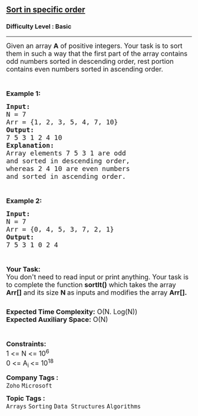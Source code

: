 <h2><a href="https://www.geeksforgeeks.org/problems/sort-in-specific-order2422/1?page=2&category=Arrays&difficulty=Basic&sortBy=submissions">Sort in specific order</a></h2><h3>Difficulty Level : Basic</h3><hr><div class="problems_problem_content__Xm_eO"><p><span style="font-size:18px">Given an array <strong>A</strong> of positive integers. Your task is to sort them in such a way that the first part of the array contains odd numbers sorted in descending order, rest portion contains even numbers sorted in ascending order.</span></p>

<p>&nbsp;</p>

<p><span style="font-size:18px"><strong>Example 1:</strong></span></p>

<pre><span style="font-size:18px"><strong>Input:</strong>
N = 7
Arr = {1, 2, 3, 5, 4, 7, 10}
<strong>Output:</strong>
7 5 3 1 2 4 10
</span><strong><span style="font-size:18px">Explanation:</span></strong>
<span style="font-size:18px">Array elements 7 5 3 1 are odd
and sorted in descending order,
whereas 2 4 10 are even numbers
and sorted in ascending order.</span></pre>

<p>&nbsp;</p>

<p><span style="font-size:18px"><strong>Example 2:</strong></span></p>

<pre><span style="font-size:18px"><strong>Input:</strong>
N = 7
Arr = {0, 4, 5, 3, 7, 2, 1}</span>
<span style="font-size:18px"><strong>Output:</strong>
7 5 3 1 0 2 4</span></pre>

<p>&nbsp;</p>

<p><span style="font-size:18px"><strong>Your Task:&nbsp;&nbsp;</strong><br>
You don't need to read input or print anything. Your task is to complete the function&nbsp;<strong>sortIt()</strong>&nbsp;which takes the array <strong>Arr[]</strong> and its size <strong>N</strong><strong> </strong>as inputs and modifies the array <strong>Arr[].</strong></span></p>

<p><br>
<span style="font-size:18px"><strong>Expected Time Complexity:</strong> O(N. Log(N))<br>
<strong>Expected Auxiliary Space:</strong> O(N)</span></p>

<p>&nbsp;</p>

<p><span style="font-size:18px"><strong>Constraints:</strong><br>
1 &lt;= N &lt;= 10<sup>6</sup><br>
0 &lt;= A<sub>i </sub>&lt;= 10<sup>18</sup></span></p>
</div><p><span style=font-size:18px><strong>Company Tags : </strong><br><code>Zoho</code>&nbsp;<code>Microsoft</code>&nbsp;<br><p><span style=font-size:18px><strong>Topic Tags : </strong><br><code>Arrays</code>&nbsp;<code>Sorting</code>&nbsp;<code>Data Structures</code>&nbsp;<code>Algorithms</code>&nbsp;